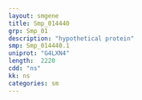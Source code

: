 ```yaml
---
layout: smgene
title: Smp_014440
grp: Smp_01
description: "hypothetical protein"
smp: Smp_014440.1
uniprot: "G4LXN4"
length:  2220
cdd: "ns"
kk: ns
categories: sm
---
```

